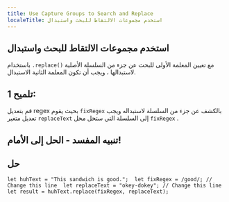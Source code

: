 ```yaml
---
title: Use Capture Groups to Search and Replace
localeTitle: استخدم مجموعات الالتقاط للبحث واستبدال
---
```

## استخدم مجموعات الالتقاط للبحث واستبدال

باستخدام `.replace()` مع تعيين المعلمة الأولى للبحث عن جزء من السلسلة الأصلية لاستبدالها ، ويجب أن تكون المعلمة الثانية الاستبدال.

## تلميح 1:

قم بتعديل regex بحيث يقوم `fixRegex` بالكشف عن جزء من السلسلة لاستبداله ويجب تعديل متغير `replaceText` إلى السلسلة التي ستحل محل `fixRegex` .

## تنبيه المفسد - الحل إلى الأمام!

## حل

 `let huhText = "This sandwich is good."; 
 let fixRegex = /good/; // Change this line 
 let replaceText = "okey-dokey"; // Change this line 
 let result = huhText.replace(fixRegex, replaceText); 
`